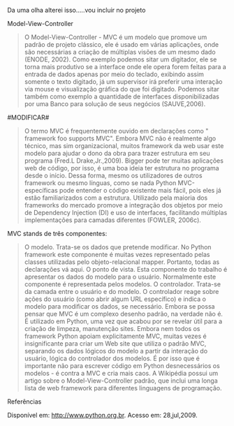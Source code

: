Da uma olha alterei isso.....vou incluir no projeto

Model-View-Controller

> O Model-View-Controller - MVC  é um modelo que promove um padrão de projeto clássico,
ele é usado em várias aplicações, onde são necessárias a criação de múltiplas visões de um mesmo dado (ENODE, 2002). Como exemplo podemos sitar um digitador, ele se torna mais produtivo se a interface onde ele opera forem feitas para a entrada de dados apenas por meio do teclado, exibindo assim somente o texto digitado, já um supervisor irá preferir uma interação via mouse e visualização gráfica do que foi digitado. Podemos sitar também como exemplo a quantidade de interfaces disponibilizadas por uma Banco para solução de seus negócios (SAUVE,2006).

#MODIFICAR#
> O termo MVC é frequentemente ouvido em declarações como " framework foo supports MVC". Embora MVC não é realmente algo técnico, mas sim organizacional, muitos framework da web usar este modelo para ajudar o dono da obra para trazer estrutura em seu programa (Fred.L Drake,Jr.,2009). Bigger pode ter muitas aplicações web de código, por isso, é uma boa ideia ter estrutura no programa desde o início. Dessa forma, mesmo os utilizadores de outros framework ou mesmo línguas, como se nada Python MVC-específicas pode entender o código existente mais fácil, pois eles já estão familiarizados com a estrutura.
> Utilizado pela maioria dos frameworks do mercado promove a integração dos objetos por meio de Dependency Injection (DI) e uso de interfaces, facilitando múltiplas implementações para camadas diferentes (FOWLER, 2006c).

MVC stands de três componentes:
> O modelo. Trata-se os dados que pretende modificar. No Python framework este componente é muitas vezes representado pelas classes utilizadas pelo objeto-relacional mapper. Portanto, todas as declarações vá aqui. O ponto de vista. Esta componente do trabalho é apresentar os dados do modelo para o usuário. Normalmente este componente é representada pelos modelos. O controlador. Trata-se da camada entre o usuário e do modelo. O controlador reage sobre ações do usuário (como abrir algum URL específico) e indica o modelo para modificar os dados, se necessário. Embora se possa pensar que MVC é um complexo desenho padrão, na verdade não é. É utilizado em Python, uma vez que acabou por se revelar útil para a criação de limpeza, manutenção sites.
Embora nem todos os framework Python apoiam explicitamente MVC, muitas vezes é insignificante para criar um Web site que utiliza o padrão MVC, separando os dados lógicos do  modelo a partir da interação do usuário, lógica do controlador dos modelos. É por isso que é importante não para escrever código em Python desnecessários os modelos - é contra a MVC e cria mais caos. A Wikipédia possui um artigo sobre o Model-View-Controller padrão, que inclui uma longa lista de web framework para diferentes linguagens de programação.


Referências

Disponível em: <http://www.python.org.br>. Acesso em: 28,jul,2009.
